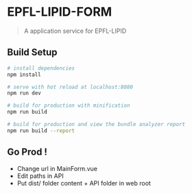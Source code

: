 # EPFL-LIPID-FORM

> A application service for EPFL-LIPID

## Build Setup

``` bash
# install dependencies
npm install

# serve with hot reload at localhost:8080
npm run dev

# build for production with minification
npm run build

# build for production and view the bundle analyzer report
npm run build --report
```

## Go Prod !

- Change url in MainForm.vue
- Edit paths in API
- Put dist/ folder content + API folder in web root
